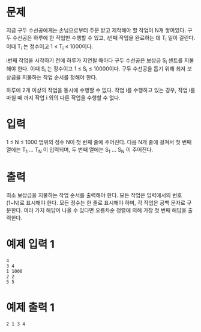 # 문제 

지금 구두 수선공에게는 손님으로부터 주문 받고 제작해야 할 작업이 N개 쌓여있다. 구두 수선공은 하루에 한 작업만 수행할 수 있고, i번째 작업을 완료하는 데 T<sub>i</sub> 일이 걸린다. 이때 T<sub>i</sub> 는 정수이고 1 ≤ T<sub>i</sub> ≤ 1000이다.

i번째 작업을 시작하기 전에 하루가 지연될 때마다 구두 수선공은 보상금 S<sub>i</sub> 센트를 지불해야 한다. 이때 S<sub>i</sub> 는 정수이고 1 ≤ S<sub>i</sub>  ≤ 10000이다. 구두 수선공을 돕기 위해 최저 보상금을 지불하는 작업 순서를 정해야 한다.

하루에 2개 이상의 작업을 동시에 수행할 수 없다. 작업 i를 수행하고 있는 경우, 작업 i를 마칠 때 까지 작업 i 외의 다른 작업을 수행할 수 없다.


# 입력 

1 ≤ N ≤ 1000 범위의 정수 N이 첫 번째 줄에 주어진다. 다음 N개 줄에 걸쳐서 첫 번째 열에는 T<sub>1</sub>  … T<sub>N</sub> 이 입력되며, 두 번째 열에는 S<sub>1</sub>  … S<sub>N</sub> 이 주어진다.

# 출력

최소 보상금을 지불하는 작업 순서를 출력해야 한다. 모든 작업은 입력에서의 번호(1~N)로 표시해야 한다. 모든 정수는 한 줄로 표시해야 하며, 각 작업은 공백 문자로 구분한다. 여러 가지 해답이 나올 수 있다면 오름차순 정렬에 의해 가장 첫 번째 해답을 출력한다.

# 예제 입력 1

```
4
3 4
1 1000
2 2
5 5
```

# 예제 출력 1

```
2 1 3 4
```
